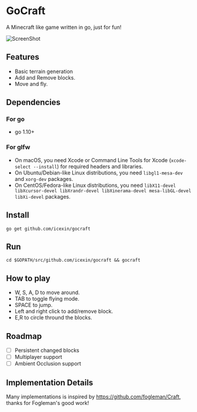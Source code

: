 # GoCraft

A Minecraft like game written in go, just for fun!

![ScreenShot](https://i.imgur.com/vrGRDg1.png)

## Features

- Basic terrain generation
- Add and Remove blocks.
- Move and fly.

## Dependencies

### For go

- go 1.10+

### For glfw

- On macOS, you need Xcode or Command Line Tools for Xcode (`xcode-select --install`) for required headers and libraries.
- On Ubuntu/Debian-like Linux distributions, you need `libgl1-mesa-dev` and `xorg-dev` packages.
- On CentOS/Fedora-like Linux distributions, you need `libX11-devel libXcursor-devel libXrandr-devel libXinerama-devel mesa-libGL-devel libXi-devel` packages.


## Install

`go get github.com/icexin/gocraft`

## Run

`cd $GOPATH/src/github.com/icexin/gocraft && gocraft`

## How to play

- W, S, A, D to move around.
- TAB to toggle flying mode.
- SPACE to jump.
- Left and right click to add/remove block.
- E,R to circle thround the blocks.

## Roadmap

- [ ] Persistent changed blocks
- [ ] Multiplayer support
- [ ] Ambient Occlusion support

## Implementation Details

Many implementations is inspired by https://github.com/fogleman/Craft, thanks for Fogleman's good work!

